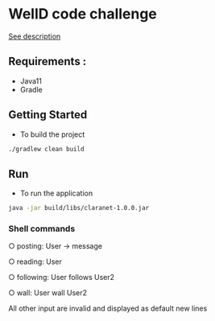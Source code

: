 # WellD code challenge

[See description](https://github.com/xpeppers/social_networking_kata)

## Requirements : 

* Java11
* Gradle

## Getting Started

* To build the project 
```bash
./gradlew clean build
```

## Run 

* To run the application 

```bash
java -jar build/libs/claranet-1.0.0.jar
```

### Shell commands

○ posting: User -> message

○ reading: User

○ following: User follows User2

○ wall: User wall User2

All other input are invalid and displayed as default new lines
